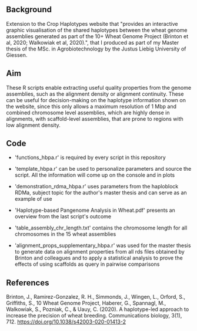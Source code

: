## Background

Extension to the Crop Haplotypes website that "provides an interactive graphic visualisation of the shared haplotypes between the wheat genome assemblies generated as part of the 10+ Wheat Genome Project (Brinton et al, 2020; Walkowiak et al, 2020).", that I produced as part of my Master thesis of the MSc. in Agrobiotechnology by the Justus Liebig University of Giessen.

## Aim

These R scripts enable extracting useful quality properties from the genome assemblies, such as the alignment density or alignment continuity. These can be useful for decision-making on the haplotype information shown on the website, since this only allows a maximum resolution of 1 Mbp and combined chromosome level assemblies, which are highly dense in alignments, with scaffold-level assemblies, that are prone to regions with low alignment density.

## Code

- 'functions_hbpa.r' is required by every script in this repository

- 'template_hbpa.r' can be used to personalize parameters and source the script. All the information will come up on the console and in plots

- 'demonstration_rdma_hbpa.r' uses parameters from the haploblock RDMa, subject topic for the author's master thesis and can serve as an example of use

- 'Haplotype-based Pangenome Analysis in Wheat.pdf' presents an overview from the last script's outcome

- 'table_assembly_chr_length.txt' contains the chromosome length for all chromosomes in the 15 wheat assemblies

- 'alignment_props_supplementary_hbpa.r' was used for the master thesis to generate data on alignment properties from all rds files obtained by Brinton and colleagues and to apply a statistical analysis to prove the effects of using scaffolds as query in pairwise comparisons

## References
Brinton, J., Ramirez-Gonzalez, R. H., Simmonds, J., Wingen, L., Orford, S., Griffiths, S., 10 Wheat Genome Project, Haberer, G., Spannagl, M., Walkowiak, S., Pozniak, C., & Uauy, C. (2020). A haplotype-led approach to increase the precision of wheat breeding. Communications biology, 3(1), 712. https://doi.org/10.1038/s42003-020-01413-2
